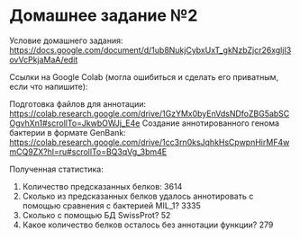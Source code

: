 # Домашнее задание №2
Условие домашнего задания:
https://docs.google.com/document/d/1ub8NukjCybxUxT_gkNzbZjcr26xgljI3ovVcPkjaMaA/edit

Ссылки на Google Colab (могла ошибиться и сделать его приватным, если что напишите):

Подготовка файлов для аннотации:
https://colab.research.google.com/drive/1GzYMx0byEnVdsNDfoZBG5abSCOgvhXn1#scrollTo=JkwbOWJj_E4e
Создание аннотированного генома бактерии в формате GenBank:
https://colab.research.google.com/drive/1cc3rn0ksJqhkHsCpwpnHirMF4wmCQ9ZX?hl=ru#scrollTo=BQ3qVg_3bm4E

Полученная статистика:
1. Количество предсказанных белков: 3614
2. Сколько из предсказанных белков удалось аннотировать с помощью сравнения с бактерией MIL_1? 3335
3. Сколько с помощью БД SwissProt? 52
4. Какое количество белков осталось без аннотации функции? 279
